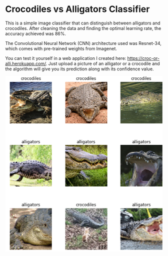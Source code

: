 # Crocodiles vs Alligators Classifier

This is a simple image classifier that can distinguish between alligators and crocodiles. After cleaning the data and finding the optimal learning rate, the accuracy achieved was 86%. 

The Convolutional Neural Network (CNN) architecture used was Resnet-34, which comes with pre-trained weights from Imagenet.

You can test it yourself in a web application I created here: https://croc-or-alli.herokuapp.com/. Just upload a picture of an alligator or a crocodile and the algorithm will give you its prediction along with its confidence value.

<img src="https://github.com/mlsmall/crocodiles-vs-alligators-classifier/blob/master/crocs.png" width="550" />
